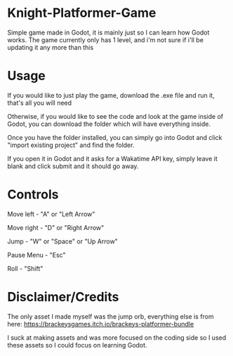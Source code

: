# Knight-Platformer-Game
Simple game made in Godot, it is mainly just so I can learn how Godot works. The game currently only has 1 level, and i'm not sure if i'll be updating it any more than this

# Usage
If you would like to just play the game, download the .exe file and run it, that's all you will need

Otherwise, if you would like to see the code and look at the game inside of Godot, you can download the folder which will have everything inside.

Once you have the folder installed, you can simply go into Godot and click "import existing project" and find the folder.

If you open it in Godot and it asks for a Wakatime API key, simply leave it blank and click submit and it should go away.

# Controls

Move left - "A" or "Left Arrow"

Move right - "D" or "Right Arrow"

Jump - "W" or "Space" or "Up Arrow"

Pause Menu - "Esc"

Roll - "Shift"

# Disclaimer/Credits
The only asset I made myself was the jump orb, everything else is from here: 
https://brackeysgames.itch.io/brackeys-platformer-bundle

I suck at making assets and was more focused on the coding side so I used these assets so I could focus on learning Godot.

